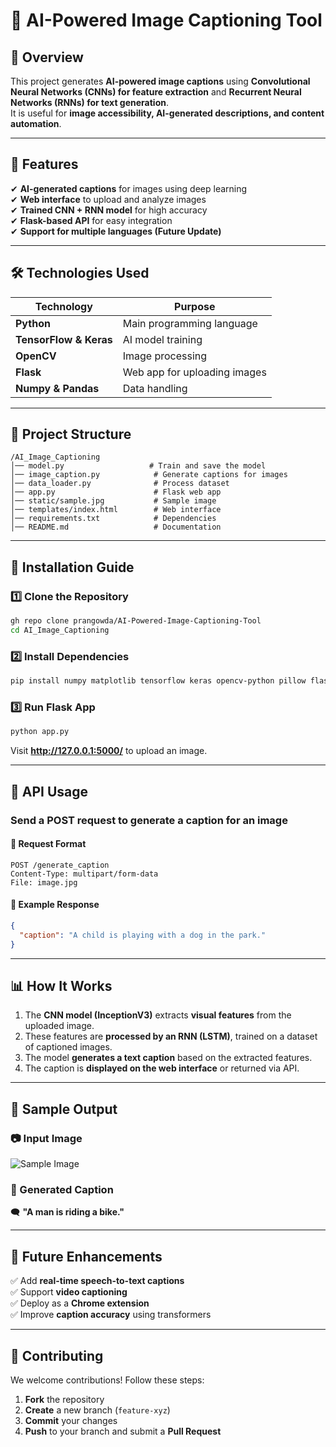 # **📸 AI-Powered Image Captioning Tool**  

## **📌 Overview**  
This project generates **AI-powered image captions** using **Convolutional Neural Networks (CNNs) for feature extraction** and **Recurrent Neural Networks (RNNs) for text generation**.  
It is useful for **image accessibility, AI-generated descriptions, and content automation**.

---

## **🚀 Features**  
✔ **AI-generated captions** for images using deep learning  
✔ **Web interface** to upload and analyze images  
✔ **Trained CNN + RNN model** for high accuracy  
✔ **Flask-based API** for easy integration  
✔ **Support for multiple languages (Future Update)**  

---

## **🛠️ Technologies Used**  

| **Technology** | **Purpose** |
|--------------|-------------|
| **Python** | Main programming language |
| **TensorFlow & Keras** | AI model training |
| **OpenCV** | Image processing |
| **Flask** | Web app for uploading images |
| **Numpy & Pandas** | Data handling |

---

## **📂 Project Structure**  

```
/AI_Image_Captioning
│── model.py                   # Train and save the model
│── image_caption.py            # Generate captions for images
│── data_loader.py              # Process dataset
│── app.py                      # Flask web app
│── static/sample.jpg           # Sample image
│── templates/index.html        # Web interface
│── requirements.txt            # Dependencies
│── README.md                   # Documentation
```

---

## **🔧 Installation Guide**  

### **1️⃣ Clone the Repository**  
```sh
gh repo clone prangowda/AI-Powered-Image-Captioning-Tool
cd AI_Image_Captioning
```

### **2️⃣ Install Dependencies**  
```sh
pip install numpy matplotlib tensorflow keras opencv-python pillow flask tqdm nltk
```

### **3️⃣ Run Flask App**  
```sh
python app.py
```
Visit **http://127.0.0.1:5000/** to upload an image.

---

## **📡 API Usage**  
### **Send a POST request to generate a caption for an image**  

#### **🔹 Request Format**  
```http
POST /generate_caption
Content-Type: multipart/form-data
File: image.jpg
```

#### **🔹 Example Response**  
```json
{
  "caption": "A child is playing with a dog in the park."
}
```

---

## **📊 How It Works**  
1. The **CNN model (InceptionV3)** extracts **visual features** from the uploaded image.  
2. These features are **processed by an RNN (LSTM)**, trained on a dataset of captioned images.  
3. The model **generates a text caption** based on the extracted features.  
4. The caption is **displayed on the web interface** or returned via API.

---

## **🎯 Sample Output**  
### **📷 Input Image**  
![Sample Image](static/sample.jpg)  

### **📝 Generated Caption**  
🗨️ **"A man is riding a bike."**  

---

## **🔮 Future Enhancements**  
✅ Add **real-time speech-to-text captions**  
✅ Support **video captioning**  
✅ Deploy as a **Chrome extension**  
✅ Improve **caption accuracy** using transformers  

---

## **🤝 Contributing**  
We welcome contributions! Follow these steps:  
1. **Fork** the repository  
2. **Create** a new branch (`feature-xyz`)  
3. **Commit** your changes  
4. **Push** to your branch and submit a **Pull Request**  
